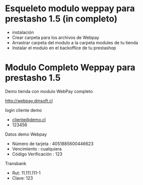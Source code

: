 Esqueleto modulo weppay para prestasho 1.5 (in completo)
==========================

-	instalación 
-	Crear carpeta para los archivos de Webpay
-	Arrastrar carpeta del modulo a la carpeta modules de tu tienda
-	Instalar el modulo en el backoffice de tu prestashop



Modulo Completo Weppay para prestasho 1.5
==========================

Demo tienda con modulo WebPay completo


http://webpay.dmsoft.cl

login cliente demo 

- cliente@demo.cl
- 123456

Datos demo Webpay

- Número de tarjeta : 4051885600446623
- Vencimiento : cualquiera
- Código Verificación : 123

Transbank

- Rut: 11.111.111-1
- Clave: 123




